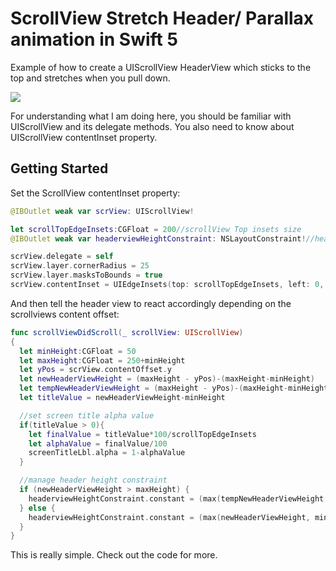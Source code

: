 
#  ScrollView Stretch Header/ Parallax animation in Swift 5

Example of how to create a UIScrollView HeaderView which sticks to the top and stretches when you pull down.

![](ScrollView-Header.gif)

For understanding what I am doing here, you should be familiar with UIScrollView and its delegate methods. You also need to know about UIScrollView contentInset property.

## Getting Started

Set the ScrollView contentInset property:
```swift
@IBOutlet weak var scrView: UIScrollView!

let scrollTopEdgeInsets:CGFloat = 200//scrollView Top insets size
@IBOutlet weak var headerviewHeightConstraint: NSLayoutConstraint!//headerView height constraint

scrView.delegate = self
scrView.layer.cornerRadius = 25
scrView.layer.masksToBounds = true
scrView.contentInset = UIEdgeInsets(top: scrollTopEdgeInsets, left: 0, bottom: 0, right: 0)
```
And then tell the header view to react accordingly depending on the scrollviews content offset:

```swift
func scrollViewDidScroll(_ scrollView: UIScrollView)
{
  let minHeight:CGFloat = 50
  let maxHeight:CGFloat = 250+minHeight
  let yPos = scrView.contentOffset.y
  let newHeaderViewHeight = (maxHeight - yPos)-(maxHeight-minHeight)
  let tempNewHeaderViewHeight = (maxHeight - yPos)-(maxHeight-minHeight)
  let titleValue = newHeaderViewHeight-minHeight

  //set screen title alpha value
  if(titleValue > 0){
    let finalValue = titleValue*100/scrollTopEdgeInsets
    let alphaValue = finalValue/100
    screenTitleLbl.alpha = 1-alphaValue
  }

  //manage header height constraint
  if (newHeaderViewHeight > maxHeight) {
    headerviewHeightConstraint.constant = (max(tempNewHeaderViewHeight, maxHeight)+(minHeight/2))+statusHeight
  } else {
    headerviewHeightConstraint.constant = (max(newHeaderViewHeight, minHeight)+(minHeight/2))+statusHeight
  }
}
```
This is really simple. Check out the code for more.

